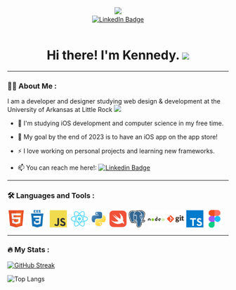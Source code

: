 <div id="header" align="center">
  <img src="https://media.giphy.com/media/RLsfgZfNGJ3fzlMXdV/giphy.gif" width="100"/>

<div id="badges">
  <a href="https://www.linkedin.com/in/kennedy-p-570860133/">
    <img src="https://img.shields.io/badge/LinkedIn-blue?style=for-the-badge&logo=linkedin&logoColor=white" alt="LinkedIn Badge"/>
  </a>
</div>

<img src="https://komarev.com/ghpvc/?username=KennedyParks&style=flat-square&color=blue" alt=""/>

<h1>
  Hi there! I'm Kennedy.
  <img src="https://media.giphy.com/media/v1.Y2lkPTc5MGI3NjExZmJkODM4NjIyYjI5NjRmZDEzMThmMjJkMGRhNDY1ZDVhZGExYWVmZCZjdD1z/hvRJCLFzcasrR4ia7z/giphy.gif" width="30px"/>
</h1>
</div>

---

### :technologist: About Me :
I am a developer and designer studying web design & development at the University of Arkansas at Little Rock <img src="https://media.giphy.com/media/WUlplcMpOCEmTGBtBW/giphy.gif" width="30">
- :telescope: I'm studying iOS development and computer science in my free time.

- :iphone: My goal by the end of 2023 is to have an iOS app on the app store!

- :zap: I love working on personal projects and learning new frameworks.

- :mailbox: You can reach me here!: [![Linkedin Badge](https://img.shields.io/badge/-LinkedIn-blue?style=flat&logo=Linkedin&logoColor=white)](https://www.linkedin.com/in/kennedy-p-570860133/)

---

### :hammer_and_wrench: Languages and Tools :
<div>
  <img src="https://github.com/devicons/devicon/blob/master/icons/html5/html5-original.svg" title="HTML5" alt="HTML" width="40" height="40"/>&nbsp;
  <img src="https://github.com/devicons/devicon/blob/master/icons/css3/css3-plain-wordmark.svg"  title="CSS3" alt="CSS" width="40" height="40"/>&nbsp;
  <img src="https://github.com/devicons/devicon/blob/master/icons/javascript/javascript-original.svg" title="JavaScript" alt="JavaScript" width="40" height="40"/>&nbsp;
  <img src="https://github.com/devicons/devicon/blob/master/icons/react/react-original.svg" title="React" **alt="React" width="40" height="40"/>
  <img src="https://github.com/devicons/devicon/blob/master/icons/python/python-original.svg" title="Python" **alt="Python" width="40" height="40"/>
  <img src="https://github.com/devicons/devicon/blob/master/icons/swift/swift-original.svg" title="Swift" **alt="Swift" width="40" height="40"/>
  <img src="https://github.com/devicons/devicon/blob/master/icons/postgresql/postgresql-original.svg" title="PostgreSQL" **alt="PostgreSQL" width="40" height="40"/>
  <img src="https://github.com/devicons/devicon/blob/master/icons/nodejs/nodejs-original-wordmark.svg" title="Node" **alt="Node" width="40" height="40"/>
  <img src="https://github.com/devicons/devicon/blob/master/icons/git/git-original-wordmark.svg" title="Git" **alt="Git" width="40" height="40"/>
  <img src="https://github.com/devicons/devicon/blob/master/icons/typescript/typescript-original.svg" title="Typescript" **alt="Typescript" width="40" height="40"/>
  <img src="https://github.com/devicons/devicon/blob/master/icons/figma/figma-original.svg" title="Figma" **alt="Figma" width="40" height="40"/>
</div>

---

### :fire: My Stats :
[![GitHub Streak](http://github-readme-streak-stats.herokuapp.com?user=KennedyParks&theme=gruvbox)](https://git.io/streak-stats)

![Top Langs](https://github-readme-stats.vercel.app/api/top-langs/?username=KennedyParks&layout=compact)

